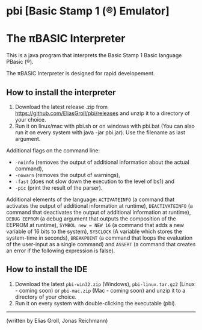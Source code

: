 # pbi [Basic Stamp 1 (®) Emulator]

The πBASIC Interpreter
================

This is a java program that interprets the Basic Stamp 1 Basic language PBasic (®).

The πBASIC Interpreter is designed for rapid developement. 

How to install the interpreter
--------------
1. Download the latest release .zip from https://github.com/EliasGroll/pbi/releases and unzip it to a directory of your choice.
2. Run it on linux/mac with pbi.sh or on windows with pbi.bat (You can also run it on every system with java -jar pbi.jar).
Use the filename as last argument.

Additional flags on the command line:
* `-noinfo` (removes the output of additional information about the actual command),
* `-nowarn` (removes the output of warnings),
* `-fast`   (does not slow down the execution to the level of bs1) and
* `-pic`    (print the result of the parser).

Additional elements of the language: `ACTIVATEINFO` (a command that activates the output of additional information at runtime), `DEACTIVATEINFO` (a command that deactivates the output of additional information at runtime), `DEBUG EEPROM` (a debug argument that outputs the composition of the EEPROM at runtime), `SYMBOL new = NEW 16` (a command that adds a new variable of 16 bits to the system), `SYSCLOCK` (A variable which stores the system-time in seconds), `BREAKPOINT` (a command that loops the evaluation of the user-input as a single command) and `ASSERT` (a command that creates an error if the following expression is false).

How to install the IDE
--------------
1. Download the latest `pbi-win32.zip` (Windows), `pbi-linux.tar.gz2` (Linux -  coming soon) 
   or `pbi-mac.zip` (Mac - coming soon) and unzip it to a directory of your choice.
2. Run it on every system with double-clicking the executable (pbi).

--------------
(written by Elias Groll, Jonas Reichmann)
